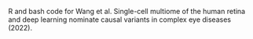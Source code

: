 R and bash code for Wang et al. Single-cell multiome of the human retina and deep learning nominate causal variants in complex eye diseases (2022).
